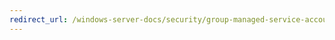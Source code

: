 ```yaml
---
redirect_url: /windows-server-docs/security/group-managed-service-accounts/security-options/accounts-rename-administrator-account.md
---
```

